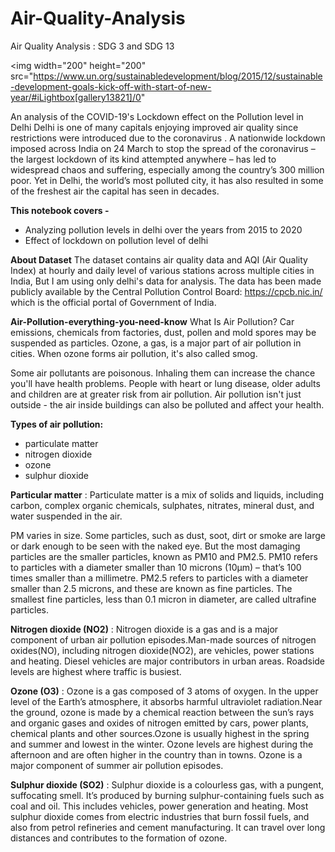 # Air-Quality-Analysis
Air Quality Analysis : SDG 3 and SDG 13

<img width="200" height="200" src="https://www.un.org/sustainabledevelopment/blog/2015/12/sustainable-development-goals-kick-off-with-start-of-new-year/#iLightbox[gallery13821]/0"

An analysis of the COVID-19's Lockdown effect on the Pollution level in Delhi
Delhi is one of many capitals enjoying improved air quality since restrictions were introduced due to the coronavirus . A nationwide lockdown imposed across India on 24 March to stop the spread of the coronavirus – the largest lockdown of its kind attempted anywhere – has led to widespread chaos and suffering, especially among the country’s 300 million poor. Yet in Delhi, the world’s most polluted city, it has also resulted in some of the freshest air the capital has seen in decades.

**This notebook covers -**
- Analyzing pollution levels in delhi over the years from 2015 to 2020
- Effect of lockdown on pollution level of delhi

**About Dataset**
The dataset contains air quality data and AQI (Air Quality Index) at hourly and daily level of various stations across multiple cities in India, But I am using only delhi's data for analysis.
The data has been made publicly available by the Central Pollution Control Board: https://cpcb.nic.in/ which is the official portal of Government of India.

**Air-Pollution-everything-you-need-know**
What Is Air Pollution? Car emissions, chemicals from factories, dust, pollen and mold spores may be suspended as particles. Ozone, a gas, is a major part of air pollution in cities. When ozone forms air pollution, it's also called smog.

Some air pollutants are poisonous. Inhaling them can increase the chance you'll have health problems. People with heart or lung disease, older adults and children are at greater risk from air pollution. Air pollution isn't just outside - the air inside buildings can also be polluted and affect your health.

**Types of air pollution:**
- particulate matter
- nitrogen dioxide
- ozone
- sulphur dioxide


**Particular matter** : Particulate matter is a mix of solids and liquids, including carbon, complex organic chemicals, sulphates, nitrates, mineral dust, and water suspended in the air.

PM varies in size. Some particles, such as dust, soot, dirt or smoke are large or dark enough to be seen with the naked eye. But the most damaging particles are the smaller particles, known as PM10 and PM2.5. PM10 refers to particles with a diameter smaller than 10 microns (10µm) – that’s 100 times smaller than a millimetre. PM2.5 refers to particles with a diameter smaller than 2.5 microns, and these are known as fine particles. The smallest fine particles, less than 0.1 micron in diameter, are called ultrafine particles.

**Nitrogen dioxide (NO2)** : Nitrogen dioxide is a gas and is a major component of urban air pollution episodes.Man-made sources of nitrogen oxides(NO), including nitrogen dioxide(NO2), are vehicles, power stations and heating. Diesel vehicles are major contributors in urban areas. Roadside levels are highest where traffic is busiest.

**Ozone (O3)** : Ozone is a gas composed of 3 atoms of oxygen. In the upper level of the Earth’s atmosphere, it absorbs harmful ultraviolet radiation.Near the ground, ozone is made by a chemical reaction between the sun’s rays and organic gases and oxides of nitrogen emitted by cars, power plants, chemical plants and other sources.Ozone is usually highest in the spring and summer and lowest in the winter. Ozone levels are highest during the afternoon and are often higher in the country than in towns. Ozone is a major component of summer air pollution episodes.

**Sulphur dioxide (SO2)** : Sulphur dioxide is a colourless gas, with a pungent, suffocating smell. It’s produced by burning sulphur-containing fuels such as coal and oil. This includes vehicles, power generation and heating. Most sulphur dioxide comes from electric industries that burn fossil fuels, and also from petrol refineries and cement manufacturing. It can travel over long distances and contributes to the formation of ozone.
